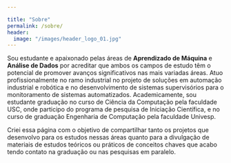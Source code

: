 ```yaml
---

title: "Sobre"
permalink: /sobre/
header:
  image: "/images/header_logo_01.jpg"
---
```


Sou estudante e apaixonado pelas áreas de **Aprendizado de Máquina** e **Análise de Dados** por acreditar que ambos os campos de estudo têm o potencial de promover avanços significativos nas mais variadas áreas. Atuo profissionalmente no ramo industrial no projeto de soluções em automação industrial e robótica e no  desenvolvimento de sistemas supervisórios para o monitoramento de sistemas automatizados. Academicamente,  sou estudante graduação no curso de Ciência da Computação pela faculdade USC, onde participo do programa de pesquisa de Iniciação Científica, e no curso de graduação Engenharia de Computação pela faculdade Univesp.

Criei essa página com o objetivo de compartilhar tanto os projetos que desenvolvo para os estudos nessas áreas quanto para a divulgação de materiais de estudos teóricos ou práticos de conceitos chaves que acabo tendo contato na graduação ou nas pesquisas em paralelo. 